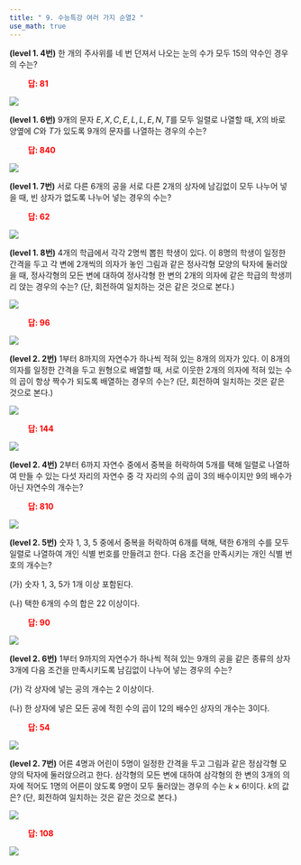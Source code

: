 ```yaml
---
title: " 9. 수능특강 여러 가지 순열2 "
use_math: true
---
```



**(level 1. 4번)** 한 개의 주사위를 네 번 던져서 나오는 눈의 수가 모두 15의 약수인 경우의 수는?

**<span style="color: red;">$\qquad$답: $81$</span>**

<img src="/assets/Pasted image 20240320083904.png"/>

**(level 1. 6번)** 9개의 문자 $E, X, C, E, L, L, E, N, T$를 모두 일렬로 나열할 때, $X$의 바로 양옆에 $C$와 $T$가 있도록 9개의 문자를 나열하는 경우의 수는?

**<span style="color: red;">$\qquad$답: $840$</span>**

<img src="/assets/Pasted image 20240320083912.png"/>

**(level 1. 7번)** 서로 다른 6개의 공을 서로 다른 2개의 상자에 남김없이 모두 나누어 넣을 때, 빈 상자가 없도록 나누어 넣는 경우의 수는?

**<span style="color: red;">$\qquad$답: $62$</span>**

<img src="/assets/Pasted image 20240320083920.png"/>

**(level 1. 8번)** 4개의 학급에서 각각 2명씩 뽑힌 학생이 있다. 이 8명의 학생이 일정한 간격을 두고 각 변에 2개씩의 의자가 놓인 그림과 같은 정사각형 모양의 탁자에 둘러앉을 때, 정사각형의 모든 변에 대하여 정사각형 한 변의 2개의 의자에 같은 학급의 학생끼리 앉는 경우의 수는? (단, 회전하여 일치하는 것은 같은 것으로 본다.)

<img src="/assets/Pasted image 20240318211124.png"/>

**<span style="color: red;">$\qquad$답: $96$</span>**

<img src="/assets/Pasted image 20240320083930.png"/>

**(level 2. 2번)** 1부터 8까지의 자연수가 하나씩 적혀 있는 8개의 의자가 있다. 이 8개의 의자를 일정한 간격을 두고 원형으로 배열할 때, 서로 이웃한 2개의 의자에 적혀 있는 수의 곱이 항상 짝수가 되도록 배열하는 경우의 수는? (단, 회전하여 일치하는 것은 같은 것으로 본다.)

<img src="/assets/Pasted image 20240318211204.png"/>

**<span style="color: red;">$\qquad$답: $144$</span>**

<img src="/assets/Pasted image 20240320083939.png"/>

**(level 2. 4번)** 2부터 6까지 자연수 중에서 중복을 허락하여 5개를 택해 일렬로 나열하여 만들 수 있는 다섯 자리의 자연수 중 각 자리의 수의 곱이 3의 배수이지만 9의 배수가 아닌 자연수의 개수는?

**<span style="color: red;">$\qquad$답: $810$</span>**

<img src="/assets/Pasted image 20240320083948.png"/>

**(level 2. 5번)** 숫자 1, 3, 5 중에서 중복을 허락하여 6개를 택해, 택한 6개의 수를 모두 일렬로 나열하여 개인 식별 번호를 만들려고 한다. 다음 조건을 만족시키는 개인 식별 번호의 개수는?

(가) 숫자 1, 3, 5가 1개 이상 포함된다.

(나) 택한 6개의 수의 합은 22 이상이다.

**<span style="color: red;">$\qquad$답: $90$</span>**

<img src="/assets/Pasted image 20240320083958.png"/>

**(level 2. 6번)** 1부터 9까지의 자연수가 하나씩 적혀 있는 9개의 공을 같은 종류의 상자 3개에 다음 조건을 만족시키도록 남김없이 나누어 넣는 경우의 수는?

(가) 각 상자에 넣는 공의 개수는 2 이상이다.

(나) 한 상자에 넣은 모든 공에 적힌 수의 곱이 12의 배수인 상자의 개수는 3이다.

**<span style="color: red;">$\qquad$답: $54$</span>**

<img src="/assets/Pasted image 20240320084010.png"/>

**(level 2. 7번)** 어른 4명과 어린이 5명이 일정한 간격을 두고 그림과 같은 정삼각형 모양의 탁자에 둘러앉으려고 한다. 삼각형의 모든 변에 대하여 삼각형의 한 변의 3개의 의자에 적어도 1명의 어른이 앉도록 9명이 모두 둘러앉는 경우의 수는 $k\times6!$이다. $k$의 값은? (단, 회전하여 일치하는 것은 같은 것으로 본다.)

<img src="/assets/Pasted image 20240318211236.png"/>

**<span style="color: red;">$\qquad$답: $108$</span>**

<img src="/assets/Pasted image 20240320084019.png"/>